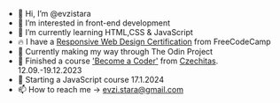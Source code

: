 - 👋 Hi, I’m @evzistara
- 👀 I’m interested in front-end development
- 🌱 I’m currently learning HTML,CSS & JavaScript
- 🔥 I have a [Responsive Web Design Certification](https://www.freecodecamp.org/certification/evzis/responsive-web-design) from FreeCodeCamp
- 🚀 Currently making my way through The Odin Project
- 💃 Finished a course ['Become a Coder'](https://www.linkedin.com/feed/update/urn:li:activity:7150189767295500289/) from [Czechitas](https://www.czechitas.cz/en). 12.09.-19.12.2023
- 💞️ Starting a JavaScript course 17.1.2024
- 📫 How to reach me -> evzi.stara@gmail.com

<!---
evzistara/evzistara is a ✨ special ✨ repository because its `README.md` (this file) appears on your GitHub profile.
You can click the Preview link to take a look at your changes.
--->
